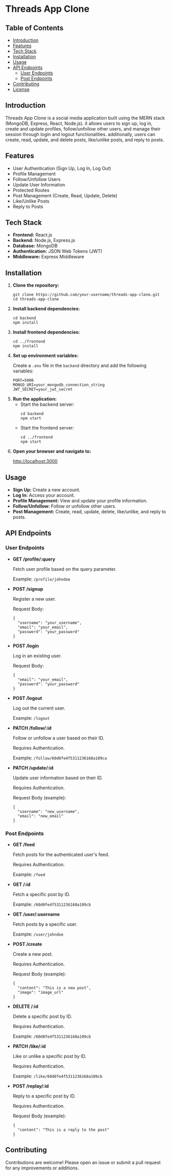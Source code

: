 
<h1>Threads App Clone</h1>

 <h2>Table of Contents</h2>
    <ul>
        <li><a href="#introduction">Introduction</a></li>
        <li><a href="#features">Features</a></li>
        <li><a href="#tech-stack">Tech Stack</a></li>
        <li><a href="#installation">Installation</a></li>
        <li><a href="#usage">Usage</a></li>
        <li><a href="#api-endpoints">API Endpoints</a>
            <ul>
                <li><a href="#user-endpoints">User Endpoints</a></li>
                <li><a href="#post-endpoints">Post Endpoints</a></li>
            </ul>
        </li>
        <li><a href="#contributing">Contributing</a></li>
        <li><a href="#license">License</a></li>
    </ul>

<h2 id="introduction">Introduction</h2>
    <p>Threads App Clone is a social media application built using the MERN stack (MongoDB, Express, React, Node.js). it allows users to sign up, log in, create and update profiles, follow/unfollow other users, and manage their session through login and logout functionalities. additionally, users can create, read, update, and delete posts, like/unlike posts, and reply to posts.</p>

<h2 id="features">Features</h2>
<ul>
        <li>User Authentication (Sign Up, Log In, Log Out)</li>
        <li>Profile Management</li>
        <li>Follow/Unfollow Users</li>
        <li>Update User Information</li>
        <li>Protected Routes</li>
        <li>Post Management (Create, Read, Update, Delete)</li>
        <li>Like/Unlike Posts</li>
        <li>Reply to Posts</li>
    </ul>

 <h2 id="tech-stack">Tech Stack</h2>
<ul>
        <li><strong>Frontend:</strong> React.js</li>
        <li><strong>Backend:</strong> Node.js, Express.js</li>
        <li><strong>Database:</strong> MongoDB</li>
        <li><strong>Authentication:</strong> JSON Web Tokens (JWT)</li>
        <li><strong>Middleware:</strong> Express Middleware</li>
    </ul>

 <h2 id="installation">Installation</h2>
    <ol>
        <li><strong>Clone the repository:</strong>
            <pre><code>git clone https://github.com/your-username/threads-app-clone.git
cd threads-app-clone</code></pre>
        </li>
        <li><strong>Install backend dependencies:</strong>
            <pre><code>cd backend
npm install</code></pre>
        </li>
        <li><strong>Install frontend dependencies:</strong>
            <pre><code>cd ../frontend
npm install</code></pre>
        </li>
        <li><strong>Set up environment variables:</strong>
            <p>Create a <code>.env</code> file in the <code>backend</code> directory and add the following variables:</p>
            <pre><code>PORT=5000
MONGO_URI=your_mongodb_connection_string
JWT_SECRET=your_jwt_secret</code></pre>
        </li>
        <li><strong>Run the application:</strong>
            <ul>
                <li>Start the backend server:
                    <pre><code>cd backend
npm start</code></pre>
                </li>
                <li>Start the frontend server:
                    <pre><code>cd ../frontend
npm start</code></pre>
                </li>
            </ul>
        </li>
        <li><strong>Open your browser and navigate to:</strong>
            <p><a href="http://localhost:3000">http://localhost:3000</a></p>
        </li>
    </ol>

<h2 id="usage">Usage</h2>
<ul>
        <li><strong>Sign Up:</strong> Create a new account.</li>
        <li><strong>Log In:</strong> Access your account.</li>
        <li><strong>Profile Management:</strong> View and update your profile information.</li>
        <li><strong>Follow/Unfollow:</strong> Follow or unfollow other users.</li>
        <li><strong>Post Management:</strong> Create, read, update, delete, like/unlike, and reply to posts.</li>
    </ul>

<h2 id="api-endpoints">API Endpoints</h2>
    <h3 id="user-endpoints">User Endpoints</h3>
    <ul>
        <li><strong>GET /profile/:query</strong>
            <p>Fetch user profile based on the query parameter.</p>
            <p>Example: <code>/profile/johndoe</code></p>
        </li>
        <li><strong>POST /signup</strong>
            <p>Register a new user.</p>
            <p>Request Body:</p>
            <pre><code>{
  "username": "your_username",
  "email": "your_email",
  "password": "your_password"
}</code></pre>
        </li>
        <li><strong>POST /login</strong>
            <p>Log in an existing user.</p>
            <p>Request Body:</p>
            <pre><code>{
  "email": "your_email",
  "password": "your_password"
}</code></pre>
        </li>
        <li><strong>POST /logout</strong>
            <p>Log out the current user.</p>
            <p>Example: <code>/logout</code></p>
        </li>
        <li><strong>PATCH /follow/:id</strong>
            <p>Follow or unfollow a user based on their ID.</p>
            <p>Requires Authentication.</p>
            <p>Example: <code>/follow/60d0fe4f5311236168a109ca</code></p>
        </li>
        <li><strong>PATCH /update/:id</strong>
            <p>Update user information based on their ID.</p>
            <p>Requires Authentication.</p>
            <p>Request Body (example):</p>
            <pre><code>{
  "username": "new_username",
  "email": "new_email"
}</code></pre>
        </li>
    </ul>

<h3 id="post-endpoints">Post Endpoints</h3>
    <ul>
        <li><strong>GET /feed</strong>
            <p>Fetch posts for the authenticated user's feed.</p>
            <p>Requires Authentication.</p>
            <p>Example: <code>/feed</code></p>
        </li>
        <li><strong>GET /:id</strong>
            <p>Fetch a specific post by ID.</p>
            <p>Example: <code>/60d0fe4f5311236168a109cb</code></p>
        </li>
        <li><strong>GET /user/:username</strong>
            <p>Fetch posts by a specific user.</p>
            <p>Example: <code>/user/johndoe</code></p>
        </li>
        <li><strong>POST /create</strong>
            <p>Create a new post.</p>
            <p>Requires Authentication.</p>
            <p>Request Body (example):</p>
            <pre><code>{
  "content": "This is a new post",
  "image": "image_url"
}</code></pre>
        </li>
        <li><strong>DELETE /:id</strong>
            <p>Delete a specific post by ID.</p>
            <p>Requires Authentication.</p>
            <p>Example: <code>/60d0fe4f5311236168a109cb</code></p>
        </li>
        <li><strong>PATCH /like/:id</strong>
            <p>Like or unlike a specific post by ID.</p>
            <p>Requires Authentication.</p>
            <p>Example: <code>/like/60d0fe4f5311236168a109cb</code></p>
        </li>
        <li><strong>POST /replay/:id</strong>
            <p>Reply to a specific post by ID.</p>
            <p>Requires Authentication.</p>
            <p>Request Body (example):</p>
            <pre><code>{
  "content": "This is a reply to the post"
}</code></pre>
        </li>
    </ul>

<h2 id="contributing">Contributing</h2>
    <p>Contributions are welcome! Please open an issue or submit a pull request for any improvements or additions.</p>

